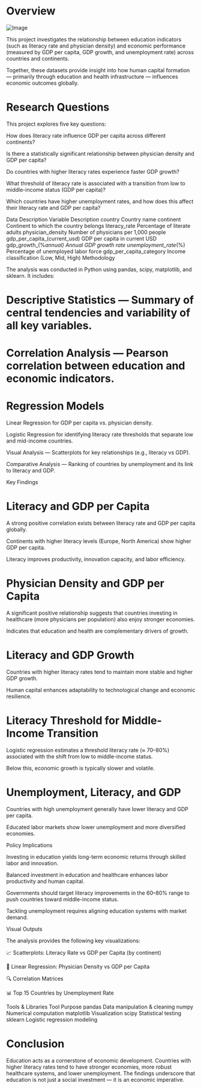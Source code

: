 # Overview
![Image](https://github.com/user-attachments/assets/69080224-65cd-4230-bc7e-4fbd8dae30e1)

This project investigates the relationship between education indicators (such as literacy rate and physician density) and economic performance (measured by GDP per capita, GDP growth, and unemployment rate) across countries and continents.

Together, these datasets provide insight into how human capital formation — primarily through education and health infrastructure — influences economic outcomes globally.

# Research Questions

This project explores five key questions:

How does literacy rate influence GDP per capita across different continents?

Is there a statistically significant relationship between physician density and GDP per capita?

Do countries with higher literacy rates experience faster GDP growth?

What threshold of literacy rate is associated with a transition from low to middle-income status (GDP per capita)?

Which countries have higher unemployment rates, and how does this affect their literacy rate and GDP per capita?

Data Description
Variable	Description
country	Country name
continent	Continent to which the country belongs
literacy_rate	Percentage of literate adults
physician_density	Number of physicians per 1,000 people
gdp_per_capita_(current_usd)	GDP per capita in current USD
gdp_growth_(%_annual)	Annual GDP growth rate
unemployment_rate_(%)	Percentage of unemployed labor force
gdp_per_capita_category	Income classification (Low, Mid, High)
Methodology

The analysis was conducted in Python using pandas, scipy, matplotlib, and sklearn.
It includes:

# Descriptive Statistics — Summary of central tendencies and variability of all key variables.

# Correlation Analysis — Pearson correlation between education and economic indicators.

# Regression Models

Linear Regression for GDP per capita vs. physician density.

Logistic Regression for identifying literacy rate thresholds that separate low and mid-income countries.

Visual Analysis — Scatterplots for key relationships (e.g., literacy vs GDP).

Comparative Analysis — Ranking of countries by unemployment and its link to literacy and GDP.

Key Findings
# Literacy and GDP per Capita

A strong positive correlation exists between literacy rate and GDP per capita globally.

Continents with higher literacy levels (Europe, North America) show higher GDP per capita.

Literacy improves productivity, innovation capacity, and labor efficiency.

 # Physician Density and GDP per Capita

A significant positive relationship suggests that countries investing in healthcare (more physicians per population) also enjoy stronger economies.

Indicates that education and health are complementary drivers of growth.

# Literacy and GDP Growth

Countries with higher literacy rates tend to maintain more stable and higher GDP growth.

Human capital enhances adaptability to technological change and economic resilience.

# Literacy Threshold for Middle-Income Transition

Logistic regression estimates a threshold literacy rate (≈ 70–80%) associated with the shift from low to middle-income status.

Below this, economic growth is typically slower and volatile.

# Unemployment, Literacy, and GDP

Countries with high unemployment generally have lower literacy and GDP per capita.

Educated labor markets show lower unemployment and more diversified economies.

Policy Implications

Investing in education yields long-term economic returns through skilled labor and innovation.

Balanced investment in education and healthcare enhances labor productivity and human capital.

Governments should target literacy improvements in the 60–80% range to push countries toward middle-income status.

Tackling unemployment requires aligning education systems with market demand.

Visual Outputs

The analysis provides the following key visualizations:

📈 Scatterplots: Literacy Rate vs GDP per Capita (by continent)

🧮 Linear Regression: Physician Density vs GDP per Capita

🔍 Correlation Matrices

📊 Top 15 Countries by Unemployment Rate

Tools & Libraries
Tool	Purpose
pandas	Data manipulation & cleaning
numpy	Numerical computation
matplotlib	Visualization
scipy	Statistical testing
sklearn	Logistic regression modeling
# Conclusion

Education acts as a cornerstone of economic development.
Countries with higher literacy rates tend to have stronger economies, more robust healthcare systems, and lower unemployment.
The findings underscore that education is not just a social investment — it is an economic imperative.

